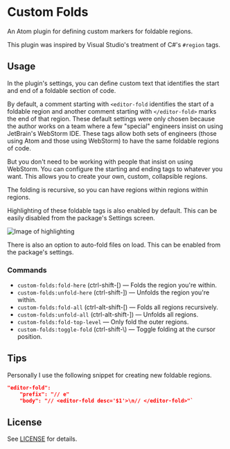 # Custom Folds

An Atom plugin for defining custom markers for foldable regions.

This plugin was inspired by Visual Studio's treatment of C#'s `#region` tags.

## Usage

In the plugin's settings, you can define custom text that identifies the start and end of a foldable section of code.

By default, a comment starting with `<editor-fold` identifies the start of a foldable region and another comment starting with `</editor-fold>` marks the end of that region. These default settings were only chosen because the author works on a team where a few "special" engineers insist on using JetBrain's WebStorm IDE. These tags allow both sets of engineers (those using Atom and those using WebStorm) to have the same foldable regions of code.

But you don't need to be working with people that insist on using WebStorm. You can configure the starting and ending tags to whatever you want. This allows you to create your own, custom, collapsible regions.

The folding is recursive, so you can have regions within regions within regions.

Highlighting of these foldable tags is also enabled by default. This can be easily disabled from the package's Settings screen.

![Image of highlighting](https://github.com/bsegraves/custom-folds/raw/master/highlight.png)

There is also an option to auto-fold files on load. This can be enabled from the package's settings.

### Commands

* `custom-folds:fold-here` (ctrl-shift-[) &mdash; Folds the region you're within.
* `custom-folds:unfold-here` (ctrl-shift-]) &mdash; Unfolds the region you're within.
* `custom-folds:fold-all` (ctrl-alt-shift-[) &mdash; Folds all regions recursively.
* `custom-folds:unfold-all` (ctrl-alt-shift-]) &mdash; Unfolds all regions.
* `custom-folds:fold-top-level` &mdash; Only fold the outer regions.
* `custom-folds:toggle-fold` (ctrl-shift-\\) &mdash; Toggle folding at the cursor position.

## Tips

Personally I use the following snippet for creating new foldable regions.

```json
"editor-fold":
	"prefix": "// e"
	"body": "// <editor-fold desc='$1'>\n// </editor-fold>"`
```

## License

See [LICENSE](https://github.com/bsegraves/custom-folds/blob/master/LICENSE.md) for details.
